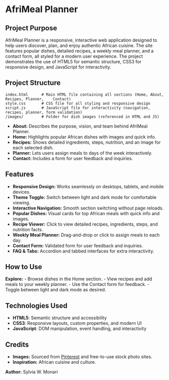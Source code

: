 # AfriMeal Planner
  
## Project Purpose
AfriMeal Planner is a responsive, interactive web application designed to help users discover, plan, and enjoy authentic African cuisine. The site features popular dishes, detailed recipes, a weekly meal planner, and a contact form, all styled for a modern user experience. The project demonstrates the use of HTML5 for semantic structure, CSS3 for responsive design, and JavaScript for interactivity.


## Project Structure
```
index.html      # Main HTML file containing all sections (Home, About, Recipes, Planner,    Contact)
style.css       # CSS file for all styling and responsive design
script.js       # JavaScript file for interactivity (navigation, recipes, planner, form validation)
/images/        # Folder for dish images (referenced in HTML and JS)
```


- **About:** Describes the purpose, vision, and team behind AfriMeal Planner.
- **Home:** Highlights popular African dishes with images and quick info.
- **Recipes:** Shows detailed ingredients, steps, nutrition, and an image for each selected dish.
- **Planner:** Lets users assign meals to days of the week interactively.
- **Contact:** Includes a form for user feedback and inquiries.


## Features
- **Responsive Design:** Works seamlessly on desktops, tablets, and mobile devices.
- **Theme Toggle:** Switch between light and dark mode for comfortable viewing.
- **Interactive Navigation:** Smooth section switching without page reloads.
- **Popular Dishes:** Visual cards for top African meals with quick info and images.
- **Recipe Viewer:** Click to view detailed recipes, ingredients, steps, and nutrition facts.
- **Weekly Meal Planner:** Drag-and-drop or click to assign meals to each day.
- **Contact Form:** Validated form for user feedback and inquiries.
- **FAQ & Tabs:** Accordion and tabbed interfaces for extra interactivity.


## How to Use
 **Explore:**
    - Browse dishes in the Home section.
    - View recipes and add meals to your weekly planner.
    - Use the Contact form for feedback.
    - Toggle between light and dark mode as desired.


## Technologies Used
- **HTML5**: Semantic structure and accessibility
- **CSS3**: Responsive layouts, custom properties, and modern UI
- **JavaScript**: DOM manipulation, event handling, and interactivity


## Credits
- **Images:** Sourced from [Pinterest](https://www.pinterest.com/) and free-to-use stock photo sites.
- **Inspiration:** African cuisine and culture.

**Author:** Sylvia W. Monari

